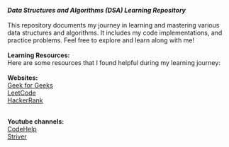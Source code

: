 <b><i>Data Structures and Algorithms (DSA) Learning Repository</b></i><br><br>
This repository documents my journey in learning and mastering various data structures and algorithms. It includes my code implementations, and practice problems. Feel free to explore and learn along with me!<br><br>
<b>Learning Resources:</b><br>
Here are some resources that I found helpful during my learning journey:<br><br>
<b>Websites:</b><br>
[Geek for Geeks](https://www.geeksforgeeks.org/)<br>
[LeetCode](https://leetcode.com/)<br>
[HackerRank](https://www.hackerrank.com/dashboard)<br><br>

<b>Youtube channels:</b><br>
[CodeHelp](https://www.youtube.com/@CodeHelp)<br>
[Striver](https://www.youtube.com/@takeUforward)<br>
